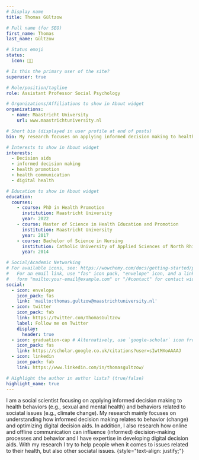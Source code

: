```yaml
---
# Display name
title: Thomas Gültzow

# Full name (for SEO)
first_name: Thomas
last_name: Gültzow

# Status emoji
status:
  icon: 👨‍💻

# Is this the primary user of the site?
superuser: true

# Role/position/tagline
role: Assistant Professor Social Psychology

# Organizations/Affiliations to show in About widget
organizations:
  - name: Maastricht University
    url: www.maastrichtuniversity.nl

# Short bio (displayed in user profile at end of posts)
bio: My research focuses on applying informed decision making to health behaviors (e.g., sexual and mental health) and behaviors related to sociatal issues (e.g., climate change and mental health in the university setting).

# Interests to show in About widget
interests:
  - Decision aids
  - informed decision making
  - health promotion
  - health communication
  - digital health

# Education to show in About widget
education:
  courses:
    - course: PhD in Health Promotion
      institution: Maastricht University
      year: 2022
    - course: Master of Science in Health Education and Promotion
      institution: Maastricht University
      year: 2017
    - course: Bachelor of Science in Nursing
      institution: Catholic University of Applied Sciences of North Rhine
      year: 2014

# Social/Academic Networking
# For available icons, see: https://wowchemy.com/docs/getting-started/page-builder/#icons
#   For an email link, use "fas" icon pack, "envelope" icon, and a link in the
#   form "mailto:your-email@example.com" or "/#contact" for contact widget.
social:
  - icon: envelope
    icon_pack: fas
    link: 'mailto:thomas.gultzow@maastrichtuniversity.nl'
  - icon: twitter
    icon_pack: fab
    link: https://twitter.com/ThomasGultzow
    label: Follow me on Twitter
    display:
      header: true
  - icon: graduation-cap # Alternatively, use `google-scholar` icon from `ai` icon pack
    icon_pack: fas
    link: https://scholar.google.co.uk/citations?user=sIwtMXoAAAAJ
  - icon: linkedin
    icon_pack: fab
    link: https://www.linkedin.com/in/thomasgultzow/

# Highlight the author in author lists? (true/false)
highlight_name: true
---
```


I am a social scientist focusing on applying informed decision making to health behaviors (e.g., sexual and mental health) and behaviors related to sociatal issues (e.g., climate change). My research mainly focuses on understanding how informed decision making relates to behavior (change) and optimizing digital decision aids. In addition, I also research how online and offline communication can influence (informed) decision-making processes and behavior and I have expertise in developing digital decision aids. With my research I try to help people when it comes to issues related to their health, but also other sociatal issues.
{style="text-align: justify;"}
